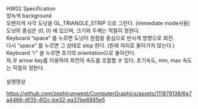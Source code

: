 HW02 Specification</br>
청녹색 background</br>
오렌지색 사각 도넛을 GL_TRIANGLE_STRIP 으로 그린다. (immediate mode사용)</br>
도넛의 중심은 (0, 0) 에 있으며, 크기와 두께는 적절히 정한다.</br>
Keyboard “space” 를 누르면 도넛이 원점을 중심으로 반시계 방향으로 회전.</br>
다시 “space” 를 누르면 그 상태로 stop 한다. (원래 자리로 돌아가지 않는다.)</br>
Keyboard “r” 을 누르면 초기의 orientation으로 돌아간다.</br>
좌,우 arrow key를 이용하여 회전의 속도를 조절할 수 있다. 초기속도, min, max 속도는 적절히 정한다.</br>
</br>
실행영상</br>


https://github.com/zephirumwest/ComputerGraphics/assets/111879138/6e7a4466-df35-4f2c-be32-ea37be6885e5

